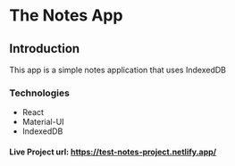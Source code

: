 # The Notes App

## Introduction
This app is a simple notes application that uses IndexedDB

### Technologies
+ React
+ Material-UI
+ IndexedDB

#### Live Project url: https://test-notes-project.netlify.app/
